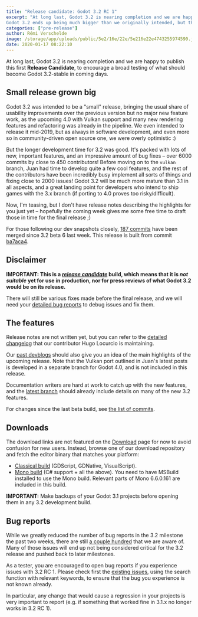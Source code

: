 ```yaml
---
title: "Release candidate: Godot 3.2 RC 1"
excerpt: "At long last, Godot 3.2 is nearing completion and we are happy to publish this first Release Candidate, to encourage a broad testing of what should become Godot 3.2-stable in coming days.
Godot 3.2 ends up being much bigger than we originally intended, but the 10 months of development amount to a major release that will be well worth upgrading to for any Godot user."
categories: ["pre-release"]
author: Rémi Verschelde
image: /storage/app/uploads/public/5e2/16e/22e/5e216e22e4743255974590.jpg
date: 2020-01-17 08:22:10
---
```


At long last, Godot 3.2 is nearing completion and we are happy to publish this first **Release Candidate**, to encourage a broad testing of what should become Godot 3.2-stable in coming days.

## Small release grown big

Godot 3.2 was intended to be a "small" release, bringing the usual share of usability improvements over the previous version but no major new feature work, as the upcoming 4.0 with Vulkan support and many new rendering features and refactoring was already in the pipeline. We even intended to release it mid-2019, but as always in software development, and even more so in community-driven open source one, we were overly optimistic :)

But the longer development time for 3.2 was good. It's packed with lots of new, important features, and an impressive amount of bug fixes – over 6000 commits by close to 450 contributors! Before moving on to the `vulkan` branch, Juan had time to develop quite a few cool features, and the rest of the contributors have been incredibly busy implement all sorts of things and fixing close to 2000 issues! Godot 3.2 will be much more mature than 3.1 in all aspects, and a great landing point for developers who intend to ship games with the 3.x branch (if porting to 4.0 proves too risky/difficult).

Now, I'm teasing, but I don't have release notes describing the highlights for you just yet – hopefully the coming week gives me some free time to draft those in time for the final release ;)

For those following our dev snapshots closely, [187 commits](https://github.com/godotengine/godot/compare/0ab1726b43dbe81c96d208a41a582435b76fd058...ba7aca4199019529dec60555a5ff005f6692d281) have been merged since 3.2 beta 6 last week. This release is built from commit [ba7aca4](https://github.com/godotengine/godot/commit/ba7aca4199019529dec60555a5ff005f6692d281).

## Disclaimer

**IMPORTANT: This is a *[release candidate](https://en.wikipedia.org/wiki/Software_release_life_cycle#Release_candidate)* build, which means that it is *not suitable* yet for use in production, nor for press reviews of what Godot 3.2 would be on its release.**

There will still be various fixes made before the final release, and we will need your [detailed bug reports](https://github.com/godotengine/godot/issues) to debug issues and fix them.

## The features

Release notes are not written yet, but you can refer to the [detailed changelog](https://gist.github.com/Calinou/49aefe52ce8f67ffa3f743932123d14f) that our contributor Hugo Locurcio is maintaining.

Our [past devblogs](https://godotengine.org/devblog) should also give you an idea of the main highlights of the upcoming release. Note that the Vulkan port outlined in Juan's latest posts is developed in a separate branch for Godot 4.0, and is not included in this release.

Documentation writers are hard at work to catch up with the new features, and the [latest branch](https://docs.godotengine.org/en/latest/) should already include details on many of the new 3.2 features.

For changes since the last beta build, see [the list of commits](https://github.com/godotengine/godot/compare/0ab1726b43dbe81c96d208a41a582435b76fd058...ba7aca4199019529dec60555a5ff005f6692d281).

## Downloads

The download links are not featured on the [Download](/download) page for now to avoid confusion for new users. Instead, browse one of our download repository and fetch the editor binary that matches your platform:

- [Classical build](https://github.com/godotengine/godot-builds/releases/3.2-rc1) (GDScript, GDNative, VisualScript).
- [Mono build](https://github.com/godotengine/godot-builds/releases/3.2-rc1) (C# support + all the above). You need to have MSBuild installed to use the Mono build. Relevant parts of Mono 6.6.0.161 are included in this build.

**IMPORTANT:** Make backups of your Godot 3.1 projects before opening them in any 3.2 development build.

## Bug reports

While we greatly reduced the number of bug reports in the 3.2 milestone the past two weeks, there are still [a couple hundred](https://github.com/godotengine/godot/issues?utf8=%E2%9C%93&q=is%3Aopen+is%3Aissue+milestone%3A3.2+label%3Abug+) that we are aware of. Many of those issues will end up not being considered critical for the 3.2 release and pushed back to later milestones.

As a tester, you are encouraged to open bug reports if you experience issues with 3.2 RC 1. Please check first the [existing issues](https://github.com/godotengine/godot/issues), using the search function with relevant keywords, to ensure that the bug you experience is not known already.

In particular, any change that would cause a regression in your projects is very important to report (e.g. if something that worked fine in 3.1.x no longer works in 3.2 RC 1).
